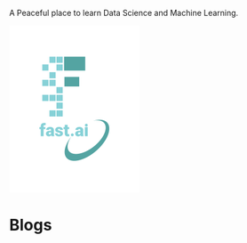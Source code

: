  A Peaceful place to learn Data Science and Machine Learning. 

![Image of fast.ai logo](_posts/images/logo.png)


# Blogs 
 


